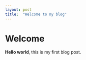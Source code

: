 ```yaml
---
layout: post
title:  "Welcome to my blog"
---
```


# Welcome

**Hello world**, this is my first blog post.
